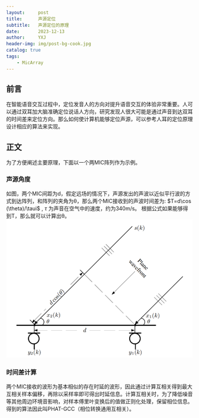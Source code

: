 ```yaml
---
layout:     post
title:      声源定位
subtitle:   声源定位的原理
date:       2023-12-13
author:     YXJ
header-img: img/post-bg-cook.jpg
catalog: true
tags:
    - MicArray
---
```


## 前言

在智能语音交互过程中，定位发音人的方向对提升语音交互的体验非常重要。人可以通过双耳加大脑准确定位说话人方向，研究发现人很大可能是通过声音到达双耳的时间差来定位方向。那么如何使计算机能够定位声源，可以参考人耳的定位原理设计相应的算法来实现。



## 正文

为了方便阐述主要原理，下面以一个两MIC阵列作为示例。

### 声源角度 

如图，两个MIC间距为d，假定远场的情况下，声源发出的声波以近似平行波的方式到达阵列，和阵列的夹角为θ，那么两个MIC接收到的声波时间差为: $`T=d\cos (\theta)/\taui`$ , $\tau$ 为声音在空气中的速度，约为340m/s。
根据公式如果能够得到T，那么就可以计算出θ。
![2MIC线性阵列](/img/micArray-tdoa.png)

### 时间差计算

两个MIC接收的波形为基本相似的存在时延的波形，因此通过计算互相关得到最大互相关样本偏移，再除以采样率即可得出时延信息。计算互相关时，为了降低噪音等其他周边环境音影响，对样本傅里叶变换后的值做正则化处理，保留相位信息。
得到的算法因此叫PHAT-GCC（相位转换通用互相关）。

